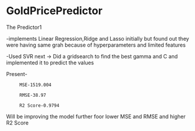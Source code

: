 # GoldPricePredictor

The Predictor1 

-implements Linear Regression,Ridge and Lasso initially but found out they were having same grah because of hyperparameters and limited features

-Used SVR next -> Did a gridsearch to find the best gamma and C and implemented it to  predict the values

Present- 

         MSE-1519.004

         RMSE-38.97
         
         R2 Score-0.9794
         
Will be improving the model further foor lower MSE and RMSE and higher R2 Score

